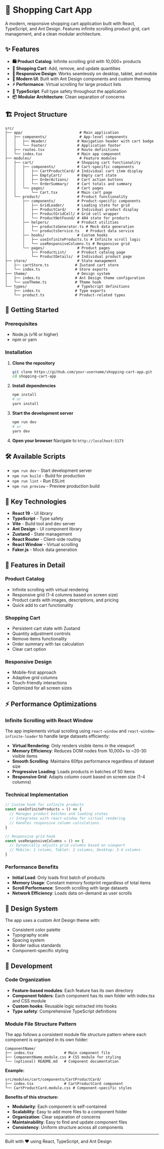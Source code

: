 # 🛒 Shopping Cart App

A modern, responsive shopping cart application built with React, TypeScript, and Ant Design. Features infinite scrolling product grid, cart management, and a clean modular architecture.

## ✨ Features

- **🛍️ Product Catalog**: Infinite scrolling grid with 10,000+ products
- **🛒 Shopping Cart**: Add, remove, and update quantities
- **📱 Responsive Design**: Works seamlessly on desktop, tablet, and mobile
- **🎨 Modern UI**: Built with Ant Design components and custom theming
- **⚡ Performance**: Virtual scrolling for large product lists
- **🔧 TypeScript**: Full type safety throughout the application
- **📦 Modular Architecture**: Clean separation of concerns

## 🏗️ Project Structure

```
src/
├── app/                          # Main application
│   ├── components/               # App-level components
│   │   ├── Header/              # Navigation header with cart badge
│   │   └── Footer/              # Application footer
│   ├── routes.tsx               # Route definitions
│   └── index.tsx                # Main app component
├── modules/                      # Feature modules
│   ├── cart/                    # Shopping cart functionality
│   │   ├── components/          # Cart-specific components
│   │   │   ├── CartProductCard/ # Individual cart item display
│   │   │   ├── EmptyCart/       # Empty cart state
│   │   │   ├── OrderActions/    # Cart action buttons
│   │   │   └── OrderSummary/    # Cart totals and summary
│   │   └── pages/               # Cart pages
│   │       └── Cart.tsx         # Main cart page
│   └── product/                 # Product functionality
│       ├── components/          # Product-specific components
│       │   ├── GridLoader/      # Loading state for grid
│       │   ├── ProductCard/     # Individual product display
│       │   ├── ProductGridCell/ # Grid cell wrapper
│       │   └── ProductNotFound/ # 404 state for products
│       ├── helpers/             # Product utilities
│       │   ├── productsGenerator.ts # Mock data generation
│       │   └── productsService.ts   # Product data service
│       ├── hooks/               # Custom hooks
│       │   ├── useInfiniteProducts.ts # Infinite scroll logic
│       │   └── useResponsiveColumns.ts # Responsive grid
│       └── pages/               # Product pages
│           ├── ProductList/     # Product catalog page
│           └── ProductDetails/  # Individual product page
├── store/                       # State management
│   ├── cartStore.ts            # Zustand cart store
│   └── index.ts                # Store exports
├── theme/                       # Design system
│   ├── index.ts                # Ant Design theme configuration
│   └── useTheme.ts             # Theme hook
└── types/                       # TypeScript definitions
    ├── index.ts                # Type exports
    └── product.ts              # Product-related types
```

## 🚀 Getting Started

### Prerequisites

- Node.js (v16 or higher)
- npm or yarn

### Installation

1. **Clone the repository**
   ```bash
   git clone https://github.com/your-username/shopping-cart-app.git
   cd shopping-cart-app
   ```

2. **Install dependencies**
   ```bash
   npm install
   # or
   yarn install
   ```

3. **Start the development server**
   ```bash
   npm run dev
   # or
   yarn dev
   ```

4. **Open your browser**
   Navigate to `http://localhost:5173`

## 🛠️ Available Scripts

- `npm run dev` - Start development server
- `npm run build` - Build for production
- `npm run lint` - Run ESLint
- `npm run preview` - Preview production build

## 🎯 Key Technologies

- **React 19** - UI library
- **TypeScript** - Type safety
- **Vite** - Build tool and dev server
- **Ant Design** - UI component library
- **Zustand** - State management
- **React Router** - Client-side routing
- **React Window** - Virtual scrolling
- **Faker.js** - Mock data generation

## 📱 Features in Detail

### Product Catalog
- Infinite scrolling with virtual rendering
- Responsive grid (1-4 columns based on screen size)
- Product cards with images, descriptions, and pricing
- Quick add to cart functionality

### Shopping Cart
- Persistent cart state with Zustand
- Quantity adjustment controls
- Remove items functionality
- Order summary with tax calculation
- Clear cart option

### Responsive Design
- Mobile-first approach
- Adaptive grid columns
- Touch-friendly interactions
- Optimized for all screen sizes

## ⚡ Performance Optimizations

### Infinite Scrolling with React Window
The app implements virtual scrolling using `react-window` and `react-window-infinite-loader` to handle large datasets efficiently:

- **Virtual Rendering**: Only renders visible items in the viewport
- **Memory Efficiency**: Reduces DOM nodes from 10,000+ to ~20-30 visible items
- **Smooth Scrolling**: Maintains 60fps performance regardless of dataset size
- **Progressive Loading**: Loads products in batches of 50 items
- **Responsive Grid**: Adapts column count based on screen size (1-4 columns)

### Technical Implementation
```typescript
// Custom hook for infinite products
const useInfiniteProducts = () => {
  // Manages product batches and loading states
  // Integrates with react-window for virtual rendering
  // Handles responsive column calculations
}

// Responsive grid hook
const useResponsiveColumns = () => {
  // Dynamically adjusts grid columns based on viewport
  // Mobile: 1 column, Tablet: 2 columns, Desktop: 3-4 columns
}
```

### Performance Benefits
- **Initial Load**: Only loads first batch of products
- **Memory Usage**: Constant memory footprint regardless of total items
- **Scroll Performance**: Smooth scrolling with large datasets
- **Network Efficiency**: Loads data on-demand as user scrolls

## 🎨 Design System

The app uses a custom Ant Design theme with:
- Consistent color palette
- Typography scale
- Spacing system
- Border radius standards
- Component-specific styling

## 🔧 Development

### Code Organization
- **Feature-based modules**: Each feature has its own directory
- **Component folders**: Each component has its own folder with index.tsx and CSS module
- **Custom hooks**: Reusable logic extracted into hooks
- **Type safety**: Comprehensive TypeScript definitions

### Module File Structure Pattern

The app follows a consistent module file structure pattern where each component is organized in its own folder:

```
ComponentName/
├── index.tsx              # Main component file
├── ComponentName.module.css # CSS module for styling
└── (optional) README.md   # Component documentation
```

**Example:**
```
src/modules/cart/components/CartProductCard/
├── index.tsx              # CartProductCard component
└── CartProductCard.module.css # Component-specific styles
```

**Benefits of this structure:**
- **Modularity**: Each component is self-contained
- **Scalability**: Easy to add more files to a component folder
- **Organization**: Clear separation of concerns
- **Maintainability**: Easy to find and update component files
- **Consistency**: Uniform structure across all components
---

Built with ❤️ using React, TypeScript, and Ant Design
